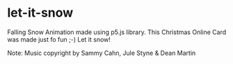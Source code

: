 # let-it-snow
 Falling Snow Animation made using p5.js library. This Christmas Online Card was made just fo fun ;-) Let it snow!

Note: Music copyright by Sammy Cahn, Jule Styne & Dean Martin 
